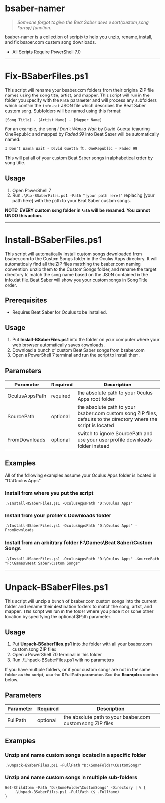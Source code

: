 # bsaber-namer

> _Someone forgot to give the Beat Saber devs a sort(custom_song *array) function._

bsaber-namer is a collection of scripts to help you unzip, rename, install, and fix bsaber.com custom song downloads.

* All Scripts Require PowerShell 7.0

<hr />

# Fix-BSaberFiles.ps1

This script will rename your bsaber.com folders from their original ZIP file names using the song title, artist, and mapper. This script will run in the folder you specify with the `Path` parameter and will process any subfolders which contain the `info.dat` JSON file which describes the Beat Saber custom song. Subfolders will be named using this format:
```
[Song Title] - [Artist Name] - [Mapper Name]
```
For an example, the song _I Don't Wanna Wait_ by David Guetta featuring OneRepublic and mapped by _Faded 99_ into Beat Saber will be automatically named:
```
I Don't Wanna Wait - David Guetta ft. OneRepublic - Faded 99
```
This will put all of your custom Beat Saber songs in alphabetical order by song title.
## Usage
1. Open PowerShell 7
2. Run `.\Fix-BSaberFiles.ps1 -Path "[your path here]"` replacing [your path here] with the path to your Beat Saber custom songs.

**NOTE: EVERY custom song folder in `Path` will be renamed. You cannot UNDO this action.**

<hr />

# Install-BSaberFiles.ps1

This script will automatically install custom songs downloaded from bsaber.com to the Custom Songs folder in the Oculus Apps directory. It will automatically find all the ZIP files matching the bsaber.com naming convention, unzip them to the Custom Songs folder, and rename the target directory to match the song name based on the JSON contained in the info.dat file. Beat Saber will show you your custom songs in Song Title order.
## Prerequisites

* Requires Beat Saber for Oculus to be installed.

## Usage

1. Put **Install-BSaberFiles.ps1** into the folder on your computer where your web browser automatically saves downloads.
2. Download a bunch of custom Beat Saber songs from bsaber.com
3. Open a PowerShell 7 terminal and run the script to install them.

## Parameters

Parameter | Required | Description
--- | --- | ---
OculusAppsPath | required | the absolute path to your Oculus Apps root folder
SourcePath | optional | the absolute path to your bsaber.com custom song ZIP files, defaults to the directory where the script is located
FromDownloads | optional | switch to ignore SourcePath and use your user profile downloads folder instead

## Examples

All of the following examples assume your Oculus Apps folder is located in "D:\Oculus Apps"

### Install from where you put the script

    .\Install-BSaberFiles.ps1 -OculusAppsPath "D:\Oculus Apps"

### Install from your profile's Downloads folder

    .\Install-BSaberFiles.ps1 -OculusAppsPath "D:\Oculus Apps" -FromDownloads

### Install from an arbitrary folder F:\Games\Beat Saber\Custom Songs

    .\Install-BSaberFiles.ps1 -OculusAppsPath "D:\Oculus Apps" -SourcePath "F:\Games\Beat Saber\Custom Songs"

<hr />

# Unpack-BSaberFiles.ps1

This script will unzip a bunch of bsaber.com custom songs into the current folder and rename their destination folders to match the song, artist, and mapper. This script will run in the folder where you place it or some other location by specifying the optional $Path parameter.

## Usage

1. Put **Unpack-BSaberFiles.ps1** into the folder with all your bsaber.com custom song ZIP files
2. Open a PowerShell 7.0 terminal in this folder
3. Run .\Unpack-BSaberFiles.ps1 with no parameters

If you have multiple folders, or if your custom songs are not in the same folder as the script, use the $FullPath parameter. See the **Examples** section below.

## Parameters

Parameter | Required | Description
--- | --- | ---
FullPath | optional | the absolute path to your bsaber.com custom song ZIP files

## Examples

### Unzip and name custom songs located in a specific folder

    .\Unpack-BSaberFiles.ps1 -FullPath "D:\SomeFolder\CustomSongs"

### Unzip and name custom songs in multiple sub-folders

    Get-ChildItem -Path "D:\SomeFolder\CustomSongs" -Directory | % {
        .\Unpack-BSaberFiles.ps1 -FullPath ($_.FullName)
    }